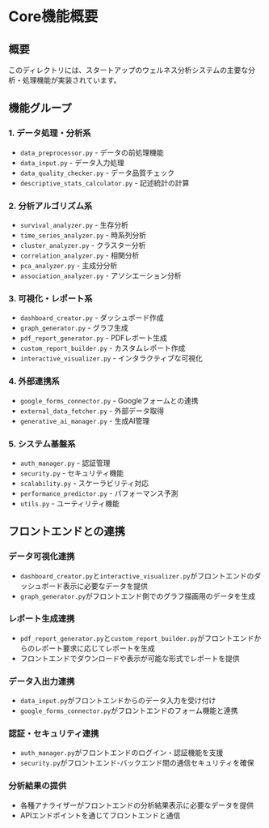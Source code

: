 # Core機能概要

## 概要
このディレクトリには、スタートアップのウェルネス分析システムの主要な分析・処理機能が実装されています。

## 機能グループ

### 1. データ処理・分析系
- `data_preprocessor.py` - データの前処理機能
- `data_input.py` - データ入力処理
- `data_quality_checker.py` - データ品質チェック
- `descriptive_stats_calculator.py` - 記述統計の計算

### 2. 分析アルゴリズム系
- `survival_analyzer.py` - 生存分析
- `time_series_analyzer.py` - 時系列分析
- `cluster_analyzer.py` - クラスター分析
- `correlation_analyzer.py` - 相関分析
- `pca_analyzer.py` - 主成分分析
- `association_analyzer.py` - アソシエーション分析

### 3. 可視化・レポート系
- `dashboard_creator.py` - ダッシュボード作成
- `graph_generator.py` - グラフ生成
- `pdf_report_generator.py` - PDFレポート生成
- `custom_report_builder.py` - カスタムレポート作成
- `interactive_visualizer.py` - インタラクティブな可視化

### 4. 外部連携系
- `google_forms_connector.py` - Googleフォームとの連携
- `external_data_fetcher.py` - 外部データ取得
- `generative_ai_manager.py` - 生成AI管理

### 5. システム基盤系
- `auth_manager.py` - 認証管理
- `security.py` - セキュリティ機能
- `scalability.py` - スケーラビリティ対応
- `performance_predictor.py` - パフォーマンス予測
- `utils.py` - ユーティリティ機能

## フロントエンドとの連携

### データ可視化連携
- `dashboard_creator.py`と`interactive_visualizer.py`がフロントエンドのダッシュボード表示に必要なデータを提供
- `graph_generator.py`がフロントエンド側でのグラフ描画用のデータを生成

### レポート生成連携
- `pdf_report_generator.py`と`custom_report_builder.py`がフロントエンドからのレポート要求に応じてレポートを生成
- フロントエンドでダウンロードや表示が可能な形式でレポートを提供

### データ入出力連携
- `data_input.py`がフロントエンドからのデータ入力を受け付け
- `google_forms_connector.py`がフロントエンドのフォーム機能と連携

### 認証・セキュリティ連携
- `auth_manager.py`がフロントエンドのログイン・認証機能を支援
- `security.py`がフロントエンド-バックエンド間の通信セキュリティを確保

### 分析結果の提供
- 各種アナライザーがフロントエンドの分析結果表示に必要なデータを提供
- APIエンドポイントを通じてフロントエンドと通信